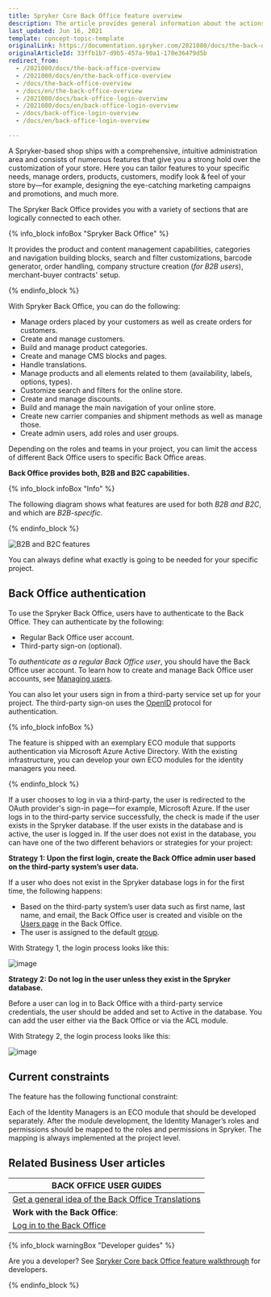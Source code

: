 ```yaml
---
title: Spryker Core Back Office feature overview
description: The article provides general information about the actions you can perform in Spryker Back Office.
last_updated: Jun 16, 2021
template: concept-topic-template
originalLink: https://documentation.spryker.com/2021080/docs/the-back-office-overview
originalArticleId: 33ffb1b7-d9b5-457a-90a1-170e36479d5b
redirect_from:
  - /2021080/docs/the-back-office-overview
  - /2021080/docs/en/the-back-office-overview
  - /docs/the-back-office-overview
  - /docs/en/the-back-office-overview
  - /2021080/docs/back-office-login-overview
  - /2021080/docs/en/back-office-login-overview
  - /docs/back-office-login-overview
  - /docs/en/back-office-login-overview

---
```


A Spryker-based shop ships with a comprehensive, intuitive administration area and consists of numerous features that give you a strong hold over the customization of your store. Here you can tailor features to your specific needs, manage orders, products, customers, modify look & feel of your store by—for example, designing the eye-catching marketing campaigns and promotions, and much more.

The Spryker Back Office provides you with a variety of sections that are logically connected to each other.

{% info_block infoBox "Spryker Back Office" %}

It provides the product and content management capabilities, categories and navigation building blocks, search and filter customizations, barcode generator, order handling, company structure creation (_for B2B users_), merchant-buyer contracts' setup.

{% endinfo_block %}

With Spryker Back Office, you can do the following:
* Manage orders placed by your customers as well as create orders for customers.
* Create and manage customers.
* Build and manage product categories.
* Create and manage CMS blocks and pages.
* Handle translations.
* Manage products and all elements related to them (availability, labels, options, types).
* Customize search and filters for the online store.
* Create and manage discounts.
* Build and manage the main navigation of your online store.
* Create new carrier companies and shipment methods as well as manage those.
* Create admin users, add roles and user groups.

Depending on the roles and teams in your project, you can limit the access of different Back Office users to specific Back Office areas.

**Back Office provides both, B2B and B2C capabilities.**

{% info_block infoBox "Info" %}

The following diagram shows what features are used for both *B2B and B2C*, and which are *B2B-specific*.

{% endinfo_block %}

![B2B and B2C features](https://spryker.s3.eu-central-1.amazonaws.com/docs/scos/user/features/spryker-core-back-office-feature-overview/spryker-core-back-office-feature-overview.md/b2b-and-b2c-features.png)

You can always define what exactly is going to be needed for your specific project.

## Back Office authentication


To use the Spryker Back Office, users have to authenticate to the Back Office. They can authenticate by the following:

* Regular Back Office user account.
* Third-party sign-on (optional).

To *authenticate as a regular Back Office user*, you should have the Back Office user account. To learn how to create and manage Back Office user accounts, see [Managing users](/docs/scos/user/back-office-user-guides/{{page.version}}/users/managing-users/creating-users.html).

You can also let your users sign in from a third-party service set up for your project. The third-party sign-on uses the [OpenID](https://en.wikipedia.org/wiki/OpenID) protocol for authentication.

{% info_block infoBox %}

The feature is shipped with an exemplary ECO module that supports authentication via Microsoft Azure Active Directory. With the existing infrastructure, you can develop your own ECO modules for the identity managers you need.

{% endinfo_block %}

If a user chooses to log in via a third-party, the user is redirected to the OAuth provider's sign-in page—for example, Microsoft Azure. If the user logs in to the third-party service successfully, the check is made if the user exists in the Spryker database. If the user exists in the database and is active, the user is logged in. If the user does not exist in the database, you can have one of the two different behaviors or strategies for your project:

<a name="strategies"></a>

**Strategy 1: Upon the first login, create the Back Office admin user based on the third-party system’s user data.**

If a user who does not exist in the Spryker database logs in for the first time, the following happens:
* Based on the third-party system’s user data such as first name, last name, and email, the Back Office user is created and visible on the [Users page](/docs/scos/user/back-office-user-guides/{{page.version}}/users/managing-users/creating-users.html) in the Back Office.
* The user is assigned to the default [group](/docs/scos/user/back-office-user-guides/{{page.version}}/users/managing-user-groups/creating-user-groups.html).

With Strategy 1, the login process looks like this:

![image](https://confluence-connect.gliffy.net/embed/image/5b0f6ab5-d4d5-4b53-b82a-d73bec9c81ea.png?utm_medium=live&utm_source=custom)

**Strategy 2: Do not log in the user unless they exist in the Spryker database.**

Before a user can log in to Back Office with a third-party service credentials, the user should be added and set to Active in the database. You can add the user either via the Back Office or via the ACL module.

With Strategy 2, the login process looks like this:

![image](https://confluence-connect.gliffy.net/embed/image/5b0f6ab5-d4d5-4b53-b82a-d73bec9c81ea.png?utm_medium=live&utm_source=custom)

## Current constraints

The feature has the following functional constraint:

Each of the Identity Managers is an ECO module that should be developed separately. After the module development, the Identity Manager’s roles and permissions should be mapped to the roles and permissions in Spryker. The mapping is always implemented at the project level.


## Related Business User articles

|BACK OFFICE USER GUIDES|
|---|
| [Get a general idea of the Back Office Translations](/docs/scos/user/features/{{page.version}}/spryker-core-back-office-feature-overview/back-office-translations-overview.html) |
| **Work with the Back Office**: |
| [Log in to the Back Office](/docs/scos/user/back-office-user-guides/{{page.version}}/logging-in-to-the-back-office.html) |

{% info_block warningBox "Developer guides" %}

Are you a developer? See [Spryker Core back Office feature walkthrough](/docs/scos/dev/feature-walkthroughs/{{page.version}}/spryker-core-back-office-feature-walkthrough/spryker-core-back-office-feature-walkthrough.html) for developers.

{% endinfo_block %}
